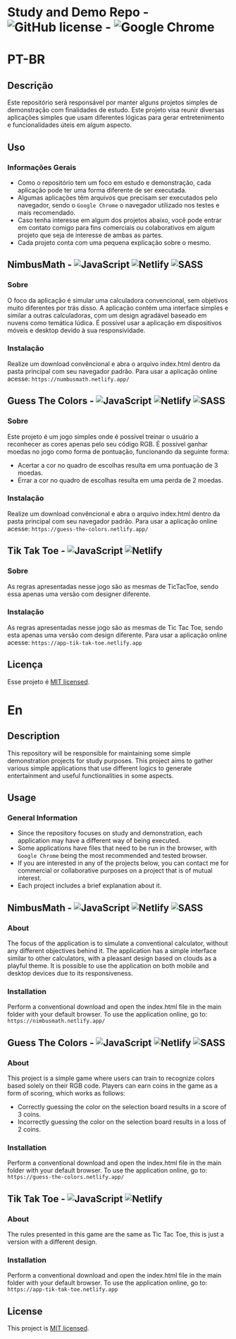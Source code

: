 # Study and Demo Repo - ![GitHub license](https://img.shields.io/badge/license-MIT-blue.svg) - ![Google Chrome](https://img.shields.io/badge/Google%20Chrome-4285F4?style=for-the-badge&logo=GoogleChrome&logoColor=white)

# PT-BR

## Descrição
Este repositório será responsável por manter alguns projetos simples de demonstração com finalidades de estudo. Este projeto visa reunir diversas aplicações simples que usam diferentes lógicas para gerar entretenimento e funcionalidades úteis em algum aspecto.

## Uso
### Informações Gerais
- Como o repositório tem um foco em estudo e demonstração, cada aplicação pode ter uma forma diferente de ser executada.
- Algumas aplicações têm arquivos que precisam ser executados pelo navegador, sendo o ``Google Chrome`` o navegador utilizado nos testes e mais recomendado.
- Caso tenha interesse em algum dos projetos abaixo, você pode entrar em contato comigo para fins comerciais ou colaborativos em algum projeto que seja de interesse de ambas as partes.
- Cada projeto conta com uma pequena explicação sobre o mesmo.

## NimbusMath - ![JavaScript](https://img.shields.io/badge/javascript-%23323330.svg?style=for-the-badge&logo=javascript&logoColor=%23F7DF1E) ![Netlify](https://img.shields.io/badge/netlify-%23000000.svg?style=for-the-badge&logo=netlify&logoColor=#00C7B7) ![SASS](https://img.shields.io/badge/SASS-hotpink.svg?style=for-the-badge&logo=SASS&logoColor=white)
### Sobre
O foco da aplicação é simular uma calculadora convencional, sem objetivos muito diferentes por trás disso. A aplicação contém uma interface simples e similar a outras calculadoras, com um design agradável baseado em nuvens como temática lúdica. É possível usar a aplicação em dispositivos móveis e desktop devido à sua responsividade.
### Instalação
Realize um download convêncional e abra o arquivo index.html dentro da pasta principal com seu navegador padrão.
Para usar a aplicação online acesse: ``https://numbusmath.netlify.app/`` 

## Guess The Colors - ![JavaScript](https://img.shields.io/badge/javascript-%23323330.svg?style=for-the-badge&logo=javascript&logoColor=%23F7DF1E) ![Netlify](https://img.shields.io/badge/netlify-%23000000.svg?style=for-the-badge&logo=netlify&logoColor=#00C7B7) ![SASS](https://img.shields.io/badge/SASS-hotpink.svg?style=for-the-badge&logo=SASS&logoColor=white)
### Sobre
Este projeto é um jogo simples onde é possível treinar o usuário a reconhecer as cores apenas pelo seu código RGB. É possível ganhar moedas no jogo como forma de pontuação, funcionando da seguinte forma:
- Acertar a cor no quadro de escolhas resulta em uma pontuação de 3 moedas.
- Errar a cor no quadro de escolhas resulta em uma perda de 2 moedas.
### Instalação
Realize um download convêncional e abra o arquivo index.html dentro da pasta principal com seu navegador padrão.
Para usar a aplicação online acesse: ``https://guess-the-colors.netlify.app/`` 

## Tik Tak Toe - ![JavaScript](https://img.shields.io/badge/javascript-%23323330.svg?style=for-the-badge&logo=javascript&logoColor=%23F7DF1E) ![Netlify](https://img.shields.io/badge/netlify-%23000000.svg?style=for-the-badge&logo=netlify&logoColor=#00C7B7)
### Sobre
As regras apresentadas nesse jogo são as mesmas de TicTacToe, sendo essa apenas uma versão com designer diferente.
### Instalação
As regras apresentadas nesse jogo são as mesmas de Tic Tac Toe, sendo esta apenas uma versão com design diferente.
Para usar a aplicação online acesse: ``https://app-tik-tak-toe.netlify.app`` 

## Licença
Esse projeto é [MIT licensed](./LICENSE).

# En

## Description
This repository will be responsible for maintaining some simple demonstration projects for study purposes. This project aims to gather various simple applications that use different logics to generate entertainment and useful functionalities in some aspects.

## Usage
### General Information
- Since the repository focuses on study and demonstration, each application may have a different way of being executed.
- Some applications have files that need to be run in the browser, with ``Google Chrome`` being the most recommended and tested browser.
- If you are interested in any of the projects below, you can contact me for commercial or collaborative purposes on a project that is of mutual interest.
- Each project includes a brief explanation about it.

## NimbusMath - ![JavaScript](https://img.shields.io/badge/javascript-%23323330.svg?style=for-the-badge&logo=javascript&logoColor=%23F7DF1E) ![Netlify](https://img.shields.io/badge/netlify-%23000000.svg?style=for-the-badge&logo=netlify&logoColor=#00C7B7) ![SASS](https://img.shields.io/badge/SASS-hotpink.svg?style=for-the-badge&logo=SASS&logoColor=white)
### About
The focus of the application is to simulate a conventional calculator, without any different objectives behind it. The application has a simple interface similar to other calculators, with a pleasant design based on clouds as a playful theme. It is possible to use the application on both mobile and desktop devices due to its responsiveness.
### Installation
Perform a conventional download and open the index.html file in the main folder with your default browser. 
To use the application online, go to: ``https://nimbusmath.netlify.app/``

## Guess The Colors - ![JavaScript](https://img.shields.io/badge/javascript-%23323330.svg?style=for-the-badge&logo=javascript&logoColor=%23F7DF1E) ![Netlify](https://img.shields.io/badge/netlify-%23000000.svg?style=for-the-badge&logo=netlify&logoColor=#00C7B7) ![SASS](https://img.shields.io/badge/SASS-hotpink.svg?style=for-the-badge&logo=SASS&logoColor=white)
### About
This project is a simple game where users can train to recognize colors based solely on their RGB code. Players can earn coins in the game as a form of scoring, which works as follows:

- Correctly guessing the color on the selection board results in a score of 3 coins.
- Incorrectly guessing the color on the selection board results in a loss of 2 coins.
### Installation
Perform a conventional download and open the index.html file in the main folder with your default browser. 
To use the application online, go to: ``https://guess-the-colors.netlify.app/`` 

## Tik Tak Toe - ![JavaScript](https://img.shields.io/badge/javascript-%23323330.svg?style=for-the-badge&logo=javascript&logoColor=%23F7DF1E) ![Netlify](https://img.shields.io/badge/netlify-%23000000.svg?style=for-the-badge&logo=netlify&logoColor=#00C7B7)
### About
The rules presented in this game are the same as Tic Tac Toe, this is just a version with a different design.
### Installation
Perform a conventional download and open the index.html file in the main folder with your default browser. 
To use the application online, go to: ``https://app-tik-tak-toe.netlify.app``

## License
This project is [MIT licensed](./LICENSE).